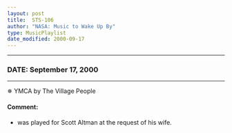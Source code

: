 ```yaml
---
layout: post
title:  STS-106
author: "NASA: Music to Wake Up By"
type: MusicPlaylist
date_modified: 2000-09-17
---
```


----
### DATE: September 17, 2000
----
✵ YMCA by The Village People

#### Comment:
* was played for Scott Altman at the request of his wife.
